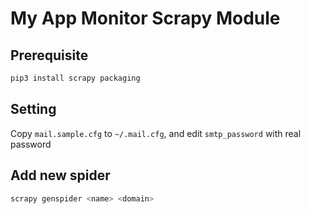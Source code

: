 # My App Monitor Scrapy Module

## Prerequisite

```sh
pip3 install scrapy packaging
```

## Setting

Copy `mail.sample.cfg` to `~/.mail.cfg`, and edit `smtp_password` with real password

## Add new spider

```sh
scrapy genspider <name> <domain>
```

